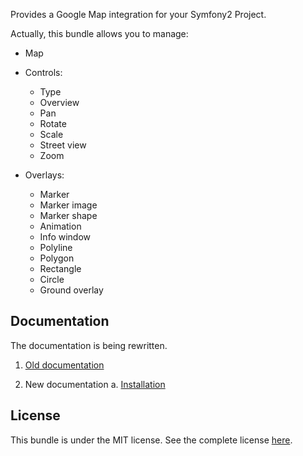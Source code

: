 Provides a Google Map integration for your Symfony2 Project.

Actually, this bundle allows you to manage:

   - Map

   - Controls: 
      - Type 
      - Overview 
      - Pan 
      - Rotate 
      - Scale 
      - Street view 
      - Zoom 

   - Overlays: 
      - Marker 
      - Marker image 
      - Marker shape 
      - Animation 
      - Info window 
      - Polyline 
      - Polygon 
      - Rectangle 
      - Circle 
      - Ground overlay 

Documentation
-------------

The documentation is being rewritten.

   1. [Old documentation](http://github.com/egeloen/IvoryGoogleMapBundle/blob/master/Resources/doc/index.rst)

   2. New documentation
      a. [Installation](http://github.com/egeloen/IvoryGoogleMapBundle/blob/master/Resources/doc/installation.md)

License
-------

This bundle is under the MIT license. See the complete license [here](http://github.com/egeloen/IvoryGoogleMapBundle/blob/master/Resources/meta/LICENSE).
